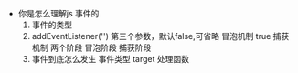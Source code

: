 - 你是怎么理解js 事件的
    1. 事件的类型
    2. addEventListener('')
        第三个参数，默认false,可省略 冒泡机制
        true  捕获机制
        两个阶段    冒泡阶段 捕获阶段
    3. 事件到底怎么发生
        事件类型    target  处理函数
